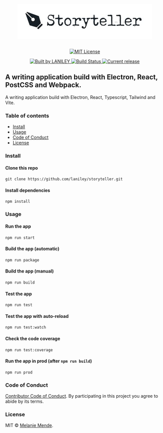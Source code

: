 <p align="center">
  	<img src="https://github.com/laniley/storyteller/blob/main/src/assets/images/logo.JPG?raw=true" align="center">
  	<br>
  	<br>
</p>

<p align="center">
  	<a href="http://opensource.org/licenses/MIT">
	  	<img alt="MIT License" src="https://img.shields.io/npm/l/express.svg">
	</a>
</p>

<p align="center">
  	<a href="https://www.linkedin.com/in/melanie-mende/">
  		<img alt="Built by LANILEY" src="https://img.shields.io/badge/built%20by-LANILEY-brightgreen.svg?colorB=d30320">
	</a>
	<a href="https://github.com/laniley/storyteller">
  		<img alt="Build Status" src="https://github.com/laniley/storyteller/workflows/build/badge.svg">
	</a>
  	<a href="https://github.com/laniley/storyteller/releases">
	  	<img alt="Current release" src="https://img.shields.io/github/release/laniley/storyteller.svg">
	</a>
</p>

## A writing application build with Electron, React, PostCSS and Webpack.

A writing application build with Electron, React, Typescript, Tailwind and Vite.

### Table of contents

* [Install](#install)
* [Usage](#usage)
* [Code of Conduct](#code-of-conduct)
* [License](#license)

### Install

#### Clone this repo

```
git clone https://github.com/laniley/storyteller.git
```

#### Install dependencies

```
npm install
```

### Usage

#### Run the app

```
npm run start
```

#### Build the app (automatic)

```
npm run package
```

#### Build the app (manual)

```
npm run build
```

#### Test the app
```
npm run test
```

#### Test the app with auto-reload
```
npm run test:watch
```

#### Check the code coverage
```
npm run test:coverage
```

#### Run the app in prod (after `npm run build`)
```
npm run prod
```

### Code of Conduct

[Contributor Code of Conduct](code-of-conduct.md). By participating in this project you agree to abide by its terms.

### License

MIT © [Melanie Mende](https://www.linkedin.com/in/melanie-mende/).
